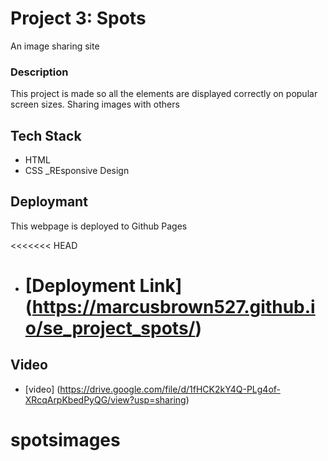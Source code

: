 # Project 3: Spots

An image sharing site

### Description

This project is made so all the elements are displayed correctly on popular screen sizes. Sharing images with others

## Tech Stack

- HTML
- CSS
  \_REsponsive Design

## Deploymant

This webpage is deployed to Github Pages

<<<<<<< HEAD

- # [Deployment Link] (https://marcusbrown527.github.io/se_project_spots/)

## Video

- [video] (https://drive.google.com/file/d/1fHCK2kY4Q-PLg4of-XRcqArpKbedPyQG/view?usp=sharing)

# spotsimages
